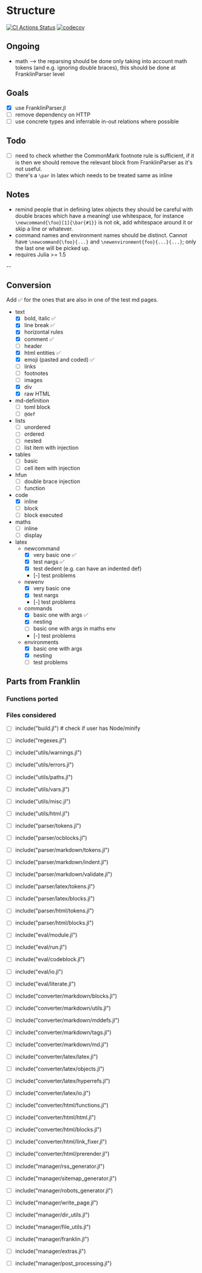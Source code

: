 # Structure


[![CI Actions Status](https://github.com/tlienart/Xranklin.jl/workflows/CI/badge.svg)](https://github.com/tlienart/Xranklin.jl/actions)
[![codecov](https://codecov.io/gh/tlienart/Xranklin.jl/branch/main/graph/badge.svg?token=7gUn1zIEXw)](https://codecov.io/gh/tlienart/Xranklin.jl)

## Ongoing

* math --> the reparsing should  be done only taking into account math tokens (and e.g. ignoring double braces), this should be done at FranklinParser level

## Goals

* [x] use FranklinParser.jl
* [ ] remove dependency on HTTP
* [ ] use concrete types and inferrable in-out relations where possible

## Todo

* [ ] need to check whether the CommonMark footnote rule is sufficient, if it is then we should remove the relevant block from FranklinParser as it's not useful.
* [ ] there's a `\par` in latex which needs to be treated same as inline

## Notes

* remind people that in defining latex objects they should be careful with double braces which have a meaning! use whitespace, for instance `\newcommand{\foo}[1]{\bar{#1}}` is not ok, add whitespace around it or skip a line or whatever.
* command names and environment names should be distinct. Cannot have `\newcommand{\foo}{...}` and `\newenvironment{foo}{...}{...}`; only the last one will be picked up.
* requires Julia >= 1.5

--

## Conversion

Add ✅ for the ones that are also in one of the test md pages.

* text
  * [x] bold, italic ✅
  * [x] line break ✅
  * [x] horizontal rules
  * [x] comment ✅
  * [ ] header
  * [x] html entities ✅
  * [x] emoji (pasted and coded) ✅
  * [ ] links
  * [ ] footnotes
  * [ ] images
  * [x] div
  * [x] raw HTML
* md-definition
  * [ ] toml block
  * [ ] `@def`
* lists
  * [ ] unordered
  * [ ] ordered
  * [ ] nested
  * [ ] list item with injection
* tables
  * [ ] basic
  * [ ] cell item with injection
* hfun
  * [ ] double brace injection
  * [ ] function
* code
  * [x] inline
  * [ ] block
  * [ ] block executed
* maths
  * [ ] inline
  * [ ] display
* latex
  * newcommand
    * [x] very basic one ✅
    * [x] test nargs ✅
    * [x] test dedent (e.g. can have an indented def)
    * [-] test problems
  * newenv
    * [x] very basic one
    * [x] test nargs
    * [-] test problems
  * commands
    * [x] basic one with args ✅
    * [x] nesting
    * [ ] basic one with args in maths env
    * [-] test problems
  * environments
    * [x] basic one with args
    * [x] nesting
    * [ ] test problems

## Parts from Franklin

### Functions ported

### Files considered

* [ ] include("build.jl") # check if user has Node/minify
* [ ] include("regexes.jl")

* [ ] include("utils/warnings.jl")
* [ ] include("utils/errors.jl")
* [ ] include("utils/paths.jl")
* [ ] include("utils/vars.jl")
* [ ] include("utils/misc.jl")
* [ ] include("utils/html.jl")

* [ ] include("parser/tokens.jl")
* [ ] include("parser/ocblocks.jl")

* [ ] include("parser/markdown/tokens.jl")
* [ ] include("parser/markdown/indent.jl")
* [ ] include("parser/markdown/validate.jl")

* [ ] include("parser/latex/tokens.jl")
* [ ] include("parser/latex/blocks.jl")

* [ ] include("parser/html/tokens.jl")
* [ ] include("parser/html/blocks.jl")

* [ ] include("eval/module.jl")
* [ ] include("eval/run.jl")
* [ ] include("eval/codeblock.jl")
* [ ] include("eval/io.jl")
* [ ] include("eval/literate.jl")

* [ ] include("converter/markdown/blocks.jl")
* [ ] include("converter/markdown/utils.jl")
* [ ] include("converter/markdown/mddefs.jl")
* [ ] include("converter/markdown/tags.jl")
* [ ] include("converter/markdown/md.jl")

* [ ] include("converter/latex/latex.jl")
* [ ] include("converter/latex/objects.jl")
* [ ] include("converter/latex/hyperrefs.jl")
* [ ] include("converter/latex/io.jl")

* [ ] include("converter/html/functions.jl")
* [ ] include("converter/html/html.jl")
* [ ] include("converter/html/blocks.jl")
* [ ] include("converter/html/link_fixer.jl")
* [ ] include("converter/html/prerender.jl")

* [ ] include("manager/rss_generator.jl")
* [ ] include("manager/sitemap_generator.jl")
* [ ] include("manager/robots_generator.jl")
* [ ] include("manager/write_page.jl")
* [ ] include("manager/dir_utils.jl")
* [ ] include("manager/file_utils.jl")
* [ ] include("manager/franklin.jl")
* [ ] include("manager/extras.jl")
* [ ] include("manager/post_processing.jl")
